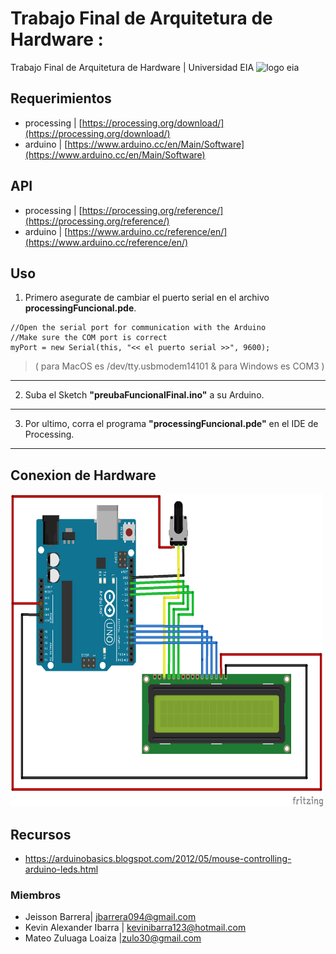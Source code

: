  # Trabajo Final de Arquitetura de Hardware : 
Trabajo Final de Arquitetura de Hardware | Universidad EIA ![logo eia](/assets/.png)

## Requerimientos
* processing | [https://processing.org/download/](https://processing.org/download/)
* arduino  |  [https://www.arduino.cc/en/Main/Software](https://www.arduino.cc/en/Main/Software)


## API
* processing | [https://processing.org/reference/](https://processing.org/reference/)
* arduino | [https://www.arduino.cc/reference/en/](https://www.arduino.cc/reference/en/)

## Uso
 1. Primero asegurate de cambiar el puerto serial en el archivo __processingFuncional.pde__.
 
 ```
 //Open the serial port for communication with the Arduino
 //Make sure the COM port is correct
 myPort = new Serial(this, "<< el puerto serial >>", 9600);
 ```
  >( para MacOS es /dev/tty.usbmodem14101 & para Windows es COM3 )
  
 --- 
 
 2.  Suba el Sketch __"preubaFuncionalFinal.ino"__  a su Arduino.
 
 ----
 
 3.  Por ultimo, corra el programa __"processingFuncional.pde"__ en el IDE de Processing.  
 ---

## Conexion de Hardware 
<img src="configuration.png" width="500" height ="500">

## Recursos

* https://arduinobasics.blogspot.com/2012/05/mouse-controlling-arduino-leds.html




### Miembros
*  Jeisson Barrera| jbarrera094@gmail.com
*  Kevin Alexander Ibarra | kevinibarra123@hotmail.com 
*  Mateo Zuluaga Loaiza |zulo30@gmail.com

